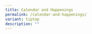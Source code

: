 ```yaml
---
title: Calendar and Happenings
permalink: /calendar-and-happenings/
variant: tiptap
description: ""
---
```

